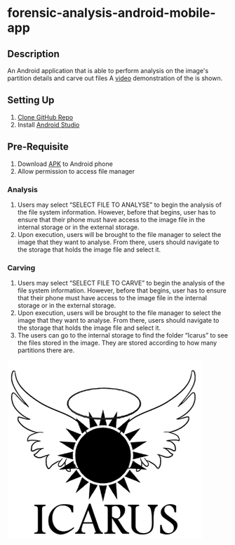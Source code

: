 # forensic-analysis-android-mobile-app

## Description

An Android application that is able to perform analysis on the image's partition details and carve out files
A [video](https://www.youtube.com/watch?v=c1NPYY3F3tM) demonstration of the  is shown.

## Setting Up
1. [Clone GitHub Repo](https://github.com/xfortisfye/303-see-other/blob/main/github-notes.md#clone-github-repo)
2. Install [Android Studio](https://developer.android.com/studio)

## Pre-Requisite
1. Download [APK](https://github.com/xfortisfye/ict2202-icarus/blob/main/app/release/Icarus.apk) to Android phone
2. Allow permission to access file manager

### Analysis

1. Users may select “SELECT FILE TO ANALYSE” to begin the analysis of the file system information. However, before that begins, user has to ensure that their phone must have access to the image file in the internal storage or in the external storage.
2. Upon execution, users will be brought to the file manager to select the image that they want to analyse. From there, users should navigate to the storage that holds the image file and select it.

 
### Carving
1. Users may select “SELECT FILE TO CARVE” to begin the analysis of the file system information. However, before that begins, user has to ensure that their phone must have access to the image file in the internal storage or in the external storage.
2. Upon execution, users will be brought to the file manager to select the image that they want to analyse. From there, users should navigate to the storage that holds the image file and select it.
3. The users can go to the internal storage to find the folder “Icarus” to see the files stored in the image. They are stored according to how many partitions there are.

![Icarus Logo](/pictures/Icarus_Logo.png?raw=true "Icarus Logo")
